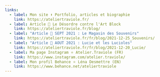 ```yaml
---
links:
  - label: Mon site ⬆️ Portfolio, articles et biographie
    link: https://ateliertraviole.fr/
  - label: Article 🔸 Le Désordre contre l'Art Block
    link: https://ateliertraviole.fr/blog/
  - label: "Article 🔸 SEPT 2021 : Le Magasin des Souvenirs"
    link: https://ateliertraviole.fr/fr/blog/2021-12-25_Souvenirs/
  - label: "Article 🔸 AOUT 2021 : Lucie et les Lucioles"
    link: https://ateliertraviole.fr/fr/blog/2021-12-20_Lucie/
  - label: Ma page Instagram ⭐ Atelier.Traviole (FR)
    link: https://www.instagram.com/atelier.traviole/
  - label: Mon profil Behance ⭐ Léna Desmettre (EN)
    link: https://www.behance.net/ateliertraviole
---
```

